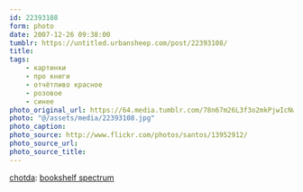 ```yaml
---
id: 22393108
form: photo
date: 2007-12-26 09:38:00
tumblr: https://untitled.urbansheep.com/post/22393108/
title:
tags:
    - картинки
    - про книги
    - отчётливо красное
    - розовое
    - синее
photo_original_url: https://64.media.tumblr.com/78n67m26L3f3o2mkPjwIcNw6_500.jpg
photo: "@/assets/media/22393108.jpg"
photo_caption:
photo_source: http://www.flickr.com/photos/santos/13952912/
photo_source_url:
photo_source_title:
---
```


<p><a href="http://flickr.com/photos/santos">chotda</a>: <a href="http://farm1.static.flickr.com/13/13952912_ad8c6fd4a4.jpg?v=0">bookshelf spectrum</a></p>
